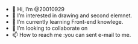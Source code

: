 - 👋 Hi, I’m @20010929
- 👀 I’m interested in drawing and second elemnet. 
- 🌱 I’m currently learning Front-end knowlege.
- 💞️ I’m looking to collaborate on 
- 📫 How to reach me :you can sent e-mail to me.
<!---
20010929/20010929 is a ✨ special ✨ repository because its `README.md` (this file) appears on your GitHub profile.
You can click the Preview link to take a look at your changes.
--->
